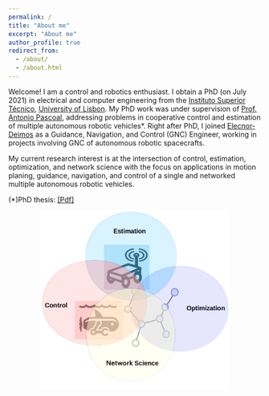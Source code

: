 ```yaml
---
permalink: /
title: "About me"
excerpt: "About me"
author_profile: true
redirect_from: 
  - /about/
  - /about.html
---
```

<meta name="google-site-verification" content="IDTplBCijCUnJEesk3uOXKQKJ7BboaQqEFIEmlTQ_UE" />

Welcome! I am a control and robotics enthusiast. I obtain a PhD (on July 2021) in electrical and computer engineering from the [Instituto Superior Técnico](https://tecnico.ulisboa.pt/en/), [University of Lisbon](https://www.ulisboa.pt/en). My PhD work was under supervision of [Prof. Antonio Pascoal](https://www.antoniopascoal.com/about-me), addressing problems in cooperative control and estimation of multiple autonomous robotic vehicles*. Right after PhD, I joined [Elecnor-Deimos](https://elecnor-deimos.com/clearspace/) as a Guidance, Navigation, and Control (GNC) Engineer, working in projects involving GNC of autonomous robotic spacecrafts. 

My current research interest is at the intersection of control, estimation, optimization, and network science with the focus on applications in motion planing, guidance, navigation, and control of a single and networked multiple autonomous robotic vehicles.

(*)PhD thesis: [[Pdf]](/files/pdf/research/Hung_PHDThesis_full.pdf)

<img src="/images/researcharea.png" width="75%" style="display: block; margin: auto;" />

